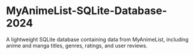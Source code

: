 # MyAnimeList-SQLite-Database-2024
A lightweight SQLite database containing data from MyAnimeList, including anime and manga titles, genres, ratings, and user reviews.
